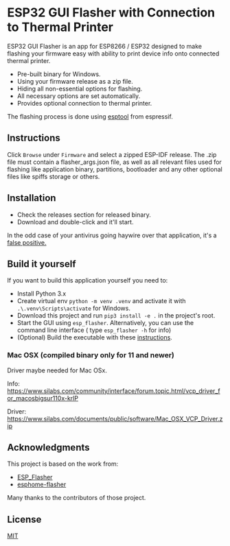 
# ESP32 GUI Flasher with Connection to Thermal Printer

ESP32 GUI Flasher is an app for ESP8266 / ESP32 designed to make flashing your firmware easy with ability to print device info onto connected thermal printer.

 * Pre-built binary for Windows.
 * Using your firmware release as a zip file.
 * Hiding all non-essential options for flashing.
 * All necessary options are set automatically.
 * Provides optional connection to thermal printer.

The flashing process is done using [esptool](https://github.com/espressif/esptool) from espressif.

## Instructions 

Click `Browse` under `Firmware` and select a zipped ESP-IDF release. The .zip file must contain a flasher_args.json file, as well as all relevant files used for flashing like application binary, partitions, bootloader and any other optional files like spiffs storage or others. 

## Installation

- Check the releases section for released binary.
- Download and double-click and it'll start.

In the odd case of your antivirus going haywire over that application, it's a [false positive.](https://github.com/pyinstaller/pyinstaller/issues/3802)

## Build it yourself

If you want to build this application yourself you need to:

- Install Python 3.x
- Create virtual env `python -m venv .venv` and activate it with `.\.venv\Scripts\activate` for Windows.
- Download this project and run `pip3 install -e .` in the project's root.
- Start the GUI using `esp_flasher`. Alternatively, you can use the command line interface (
  type `esp_flasher -h` for info)
- (Optional) Build the executable with these [instructions](./build-instructions.md).

### Mac OSX (compiled binary only for 11 and newer)

Driver maybe needed for Mac OSx.

Info: https://www.silabs.com/community/interface/forum.topic.html/vcp_driver_for_macosbigsur110x-krlP

Driver: https://www.silabs.com/documents/public/software/Mac_OSX_VCP_Driver.zip

## Acknowledgments

This project is based on the work from:
- [ESP_Flasher](https://github.com/Jason2866/ESP_Flasher/tree/factory)
- [esphome-flasher](https://github.com/esphome/esphome-flasher/tree/main)

Many thanks to the contributors of those project.

## License

[MIT](http://opensource.org/licenses/MIT)